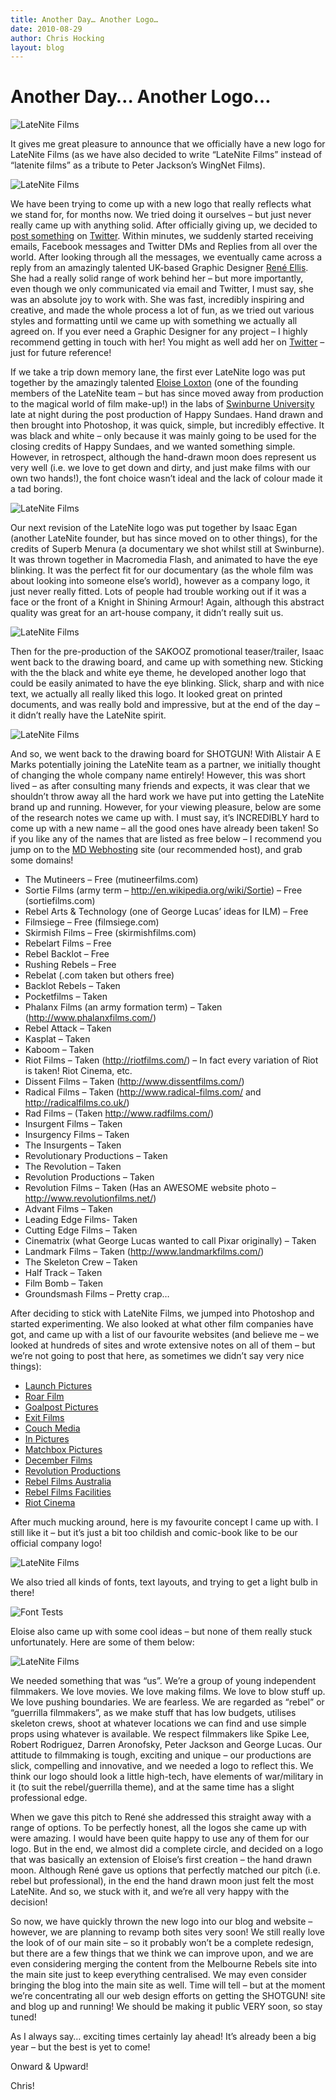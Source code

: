 ```yaml
---
title: Another Day… Another Logo…
date: 2010-08-29
author: Chris Hocking
layout: blog
---
```

# Another Day… Another Logo…

![LateNite Films](/static/blog/2010-08-latenitefilms_2010_black.jpg "LateNite Films")

It gives me great pleasure to announce that we officially have a new logo for LateNite Films (as we have also decided to write “LateNite Films” instead of “latenite films” as a tribute to Peter Jackson’s WingNet Films).

![LateNite Films](/static/blog/2010-08-latenitefilms_2010_white1.jpg "LateNite Films")

We have been trying to come up with a new logo that really reflects what we stand for, for months now. We tried doing it ourselves – but just never really came up with anything solid. After officially giving up, we decided to [post something](http://twitter.com/latenitefilms/status/19242952386 "Twitter") on [Twitter](http://www.twitter.com "Twitter"). Within minutes, we suddenly started receiving emails, Facebook messages and Twitter DMs and Replies from all over the world. After looking through all the messages, we eventually came across a reply from an amazingly talented UK-based Graphic Designer [René Ellis](http://www.reneellis.co.uk/ "René Ellis"). She had a really solid range of work behind her – but more importantly, even though we only communicated via email and Twitter, I must say, she was an absolute joy to work with. She was fast, incredibly inspiring and creative, and made the whole process a lot of fun, as we tried out various styles and formatting until we came up with something we actually all agreed on. If you ever need a Graphic Designer for any project – I highly recommend getting in touch with her! You might as well add her on [Twitter](http://twitter.com/rclellis "Twitter") – just for future reference!

If we take a trip down memory lane, the first ever LateNite logo was put together by the amazingly talented [Eloise Loxton](http://www.eloiseloxton.com "Eloise Loxton") (one of the founding members of the LateNite team – but has since moved away from production to the magical world of film make-up!) in the labs of [Swinburne University](http://www.swin.edu.au "Swinburne University") late at night during the post production of Happy Sundaes. Hand drawn and then brought into Photoshop, it was quick, simple, but incredibly effective. It was black and white – only because it was mainly going to be used for the closing credits of Happy Sundaes, and we wanted something simple. However, in retrospect, although the hand-drawn moon does represent us very well (i.e. we love to get down and dirty, and just make films with our own two hands!), the font choice wasn’t ideal and the lack of colour made it a tad boring.

![LateNite Films](/static/blog/2010-08-latenitefilms_original.jpg "LateNite Films")

Our next revision of the LateNite logo was put together by Isaac Egan (another LateNite founder, but has since moved on to other things), for the credits of Superb Menura (a documentary we shot whilst still at Swinburne). It was thrown together in Macromedia Flash, and animated to have the eye blinking. It was the perfect fit for our documentary (as the whole film was about looking into someone else’s world), however as a company logo, it just never really fitted. Lots of people had trouble working out if it was a face or the front of a Knight in Shining Armour! Again, although this abstract quality was great for an art-house company, it didn’t really suit us.

![LateNite Films](/static/blog/2010-08-latenitefilms_superb.jpg "LateNite Films")

Then for the pre-production of the SAKOOZ promotional teaser/trailer, Isaac went back to the drawing board, and came up with something new. Sticking with the the black and white eye theme, he developed another logo that could be easily animated to have the eye blinking. Slick, sharp and with nice text, we actually all really liked this logo. It looked great on printed documents, and was really bold and impressive, but at the end of the day – it didn’t really have the LateNite spirit.

![LateNite Films](/static/blog/2010-08-latenitefilms_sakooz.jpg "LateNite Films")

And so, we went back to the drawing board for SHOTGUN! With Alistair A E Marks potentially joining the LateNite team as a partner, we initially thought of changing the whole company name entirely! However, this was short lived – as after consulting many friends and expects, it was clear that we shouldn’t throw away all the hard work we have put into getting the LateNite brand up and running. However, for your viewing pleasure, below are some of the research notes we came up with. I must say, it’s INCREDIBLY hard to come up with a new name – all the good ones have already been taken! So if you like any of the names that are listed as free below – I recommend you jump on to the [MD Webhosting](http://www.mdwebhosting.com.au/myaccount/aff.php?aff=556 "MD Webhosting") site (our recommended host), and grab some domains!

* The Mutineers – Free (mutineerfilms.com)
* Sortie Films (army term – http://en.wikipedia.org/wiki/Sortie) – Free (sortiefilms.com)
* Rebel Arts & Technology (one of George Lucas’ ideas for ILM) – Free
* Filmsiege – Free (filmsiege.com)
* Skirmish Films – Free (skirmishfilms.com)
* Rebelart Films – Free
* Rebel Backlot – Free
* Rushing Rebels – Free
* Rebelat (.com taken but others free)
* Backlot Rebels – Taken
* Pocketfilms – Taken
* Phalanx Films (an army formation term) – Taken (http://www.phalanxfilms.com/)
* Rebel Attack – Taken
* Kasplat – Taken
* Kaboom – Taken
* Riot Films – Taken (http://riotfilms.com/) – In fact every variation of Riot is taken! Riot Cinema, etc.
* Dissent Films – Taken (http://www.dissentfilms.com/)
* Radical Films – Taken (http://www.radical-films.com/ and http://radicalfilms.co.uk/)
* Rad Films – (Taken http://www.radfilms.com/)
* Insurgent Films – Taken
* Insurgency Films – Taken
* The Insurgents – Taken
* Revolutionary Productions – Taken
* The Revolution – Taken
* Revolution Productions – Taken
* Revolution Films – Taken (Has an AWESOME website photo – http://www.revolutionfilms.net/)
* Advant Films – Taken
* Leading Edge Films- Taken
* Cutting Edge Films – Taken
* Cinematrix (what George Lucas wanted to call Pixar originally) – Taken
* Landmark Films – Taken (http://www.landmarkfilms.com/)
* The Skeleton Crew – Taken
* Half Track – Taken
* Film Bomb – Taken
* Groundsmash Films – Pretty crap…

After deciding to stick with LateNite Films, we jumped into Photoshop and started experimenting. We also looked at what other film companies have got, and came up with a list of our favourite websites (and believe me – we looked at hundreds of sites and wrote extensive notes on all of them – but we’re not going to post that here, as sometimes we didn’t say very nice things):

* [Launch Pictures](http://www.launchpictures.com/ "Launch Pictures")
* [Roar Film](http://roarfilm.com.au/ "Roar Film")
* [Goalpost Pictures](http://goalpostpictures.com/ "Goalpost Pictures")
* [Exit Films](http://www.exitfilms.com/ "Exit Films")
* [Couch Media](http://www.couchmedia.com.au "Couch Media")
* [In Pictures](http://www.inpictures.com.au/ "In Pictures")
* [Matchbox Pictures](http://www.matchboxpictures.com/ "Matchbox Pictures")
* [December Films](http://www.decemberfilms.com.au/ "December Films")
* [Revolution Productions](http://www.revolutionproductions.tv/ "Revolution Productions")
* [Rebel Films Australia](http://www.rebelfilms.com.au "Rebel Films Australia")
* [Rebel Films Facilities](http://facilities.rebelfilms.com.au/ "Rebel Films Facilities")
* [Riot Cinema](http://www.riotcinema.com/ "Riot Cinema")

After much mucking around, here is my favourite concept I came up with. I still like it – but it’s just a bit too childish and comic-book like to be our official company logo!

![LateNite Films](/static/blog/2010-08-latenitefilms_comic.jpg "LateNite Films")

We also tried all kinds of fonts, text layouts, and trying to get a light bulb in there!

![Font Tests](/static/blog/2010-08-latenitefilms_font.jpg "Font Tests")

Eloise also came up with some cool ideas – but none of them really stuck unfortunately. Here are some of them below:

![LateNite Films](/static/blog/2010-08-latenite_eloise.jpg "LateNite Films")

We needed something that was “us”. We’re a group of young independent filmmakers. We love movies. We love making films. We love to blow stuff up. We love pushing boundaries. We are fearless. We are regarded as “rebel” or “guerrilla filmmakers”, as we make stuff that has low budgets, utilises skeleton crews, shoot at whatever locations we can find and use simple props using whatever is available. We respect filmmakers like Spike Lee, Robert Rodriguez, Darren Aronofsky, Peter Jackson and George Lucas. Our attitude to filmmaking is tough, exciting and unique – our productions are slick, compelling and innovative, and we needed a logo to reflect this. We think our logo should look a little high-tech, have elements of war/military in it (to suit the rebel/guerrilla theme), and at the same time has a slight professional edge.

When we gave this pitch to René she addressed this straight away with a range of options. To be perfectly honest, all the logos she came up with were amazing. I would have been quite happy to use any of them for our logo. But in the end, we almost did a complete circle, and decided on a logo that was basically an extension of Eloise’s first creation – the hand drawn moon. Although René gave us options that perfectly matched our pitch (i.e. rebel but professional), in the end the hand drawn moon just felt the most LateNite. And so, we stuck with it, and we’re all very happy with the decision!

So now, we have quickly thrown the new logo into our blog and website – however, we are planning to revamp both sites very soon! We still really love the look of of our main site – so it probably won’t be a complete redesign, but there are a few things that we think we can improve upon, and we are even considering merging the content from the Melbourne Rebels site into the main site just to keep everything centralised. We may even consider bringing the blog into the main site as well. Time will tell – but at the moment we’re concentrating all our web design efforts on getting the SHOTGUN! site and blog up and running! We should be making it public VERY soon, so stay tuned!

As I always say… exciting times certainly lay ahead! It’s already been a big year – but the best is yet to come!

Onward & Upward!

Chris!